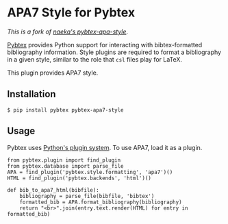 # APA7 Style for Pybtex

*This is a fork of [naeka's pybtex-apa-style](https://github.com/naeka/pybtex-apa-style)*.

[Pybtex](https://pybtex.org/) provides Python support for interacting with bibtex-formatted
bibliography information. Style plugins are required to format a bibliography in a given 
style, similar to the role that `csl` files play for LaTeX.

This plugin provides APA7 style.

## Installation

```
$ pip install pybtex pybtex-apa7-style
```

## Usage

Pybtex uses [Python's plugin system](https://packaging.python.org/en/latest/guides/creating-and-discovering-plugins/).
To use APA7, load it as a plugin.

```
from pybtex.plugin import find_plugin
from pybtex.database import parse_file
APA = find_plugin('pybtex.style.formatting', 'apa7')()
HTML = find_plugin('pybtex.backends', 'html')()

def bib_to_apa7_html(bibfile):
    bibliography = parse_file(bibfile, 'bibtex')
    formatted_bib = APA.format_bibliography(bibliography)
    return "<br>".join(entry.text.render(HTML) for entry in formatted_bib)
```

